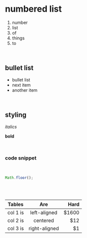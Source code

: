 # numbered list

1) number
1) list
1) of
1) things
1) to

<br>

## bullet list

* bullet list
* next item
* another item  
<br>

## styling

*italics*

**bold**

<br>

### code snippet  
<br>

``` js
Math.floor();
```
<br>
<br>

| Tables   |      Are      |  Hard |
|----------|:-------------:|------:|
| col 1 is |  left-aligned | $1600 |
| col 2 is |    centered   |   $12 |
| col 3 is | right-aligned |    $1 |